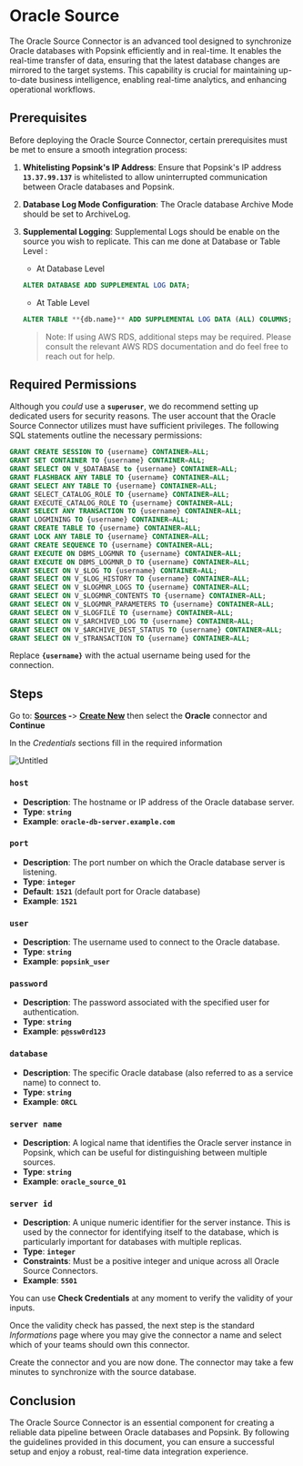 # Oracle Source

The Oracle Source Connector is an advanced tool designed to synchronize Oracle databases with Popsink efficiently and in real-time. It enables the real-time transfer of data, ensuring that the latest database changes are mirrored to the target systems. This capability is crucial for maintaining up-to-date business intelligence, enabling real-time analytics, and enhancing operational workflows.

## **Prerequisites**

Before deploying the Oracle Source Connector, certain prerequisites must be met to ensure a smooth integration process:

1. **Whitelisting Popsink's IP Address**: Ensure that Popsink's IP address **`13.37.99.137`** is whitelisted to allow uninterrupted communication between Oracle databases and Popsink.
2. **Database Log Mode Configuration**: The Oracle database Archive Mode should be set to ArchiveLog.
3. **Supplemental Logging**: Supplemental Logs should be enable on the source you wish to replicate. This can me done at Database or Table Level  :
    - At Database Level
    
    ```sql
    ALTER DATABASE ADD SUPPLEMENTAL LOG DATA;
    ```
    
    - At Table Level
    
    ```sql
    ALTER TABLE **{db.name}** ADD SUPPLEMENTAL LOG DATA (ALL) COLUMNS;
    ```
    
    > Note: If using AWS RDS, additional steps may be required. Please consult the relevant AWS RDS documentation and do feel free to reach out for help.
    > 

## **Required Permissions**

Although you *could* use a **`superuser`**, we do recommend setting up dedicated users for security reasons. The user account that the Oracle Source Connector utilizes must have sufficient privileges. The following SQL statements outline the necessary permissions:

```sql
GRANT CREATE SESSION TO {username} CONTAINER=ALL;
GRANT SET CONTAINER TO {username} CONTAINER=ALL;
GRANT SELECT ON V_$DATABASE to {username} CONTAINER=ALL;
GRANT FLASHBACK ANY TABLE TO {username} CONTAINER=ALL;
GRANT SELECT ANY TABLE TO {username} CONTAINER=ALL;
GRANT SELECT_CATALOG_ROLE TO {username} CONTAINER=ALL;
GRANT EXECUTE_CATALOG_ROLE TO {username} CONTAINER=ALL;
GRANT SELECT ANY TRANSACTION TO {username} CONTAINER=ALL;
GRANT LOGMINING TO {username} CONTAINER=ALL;
GRANT CREATE TABLE TO {username} CONTAINER=ALL;
GRANT LOCK ANY TABLE TO {username} CONTAINER=ALL;
GRANT CREATE SEQUENCE TO {username} CONTAINER=ALL;
GRANT EXECUTE ON DBMS_LOGMNR TO {username} CONTAINER=ALL;
GRANT EXECUTE ON DBMS_LOGMNR_D TO {username} CONTAINER=ALL;
GRANT SELECT ON V_$LOG TO {username} CONTAINER=ALL;
GRANT SELECT ON V_$LOG_HISTORY TO {username} CONTAINER=ALL;
GRANT SELECT ON V_$LOGMNR_LOGS TO {username} CONTAINER=ALL;
GRANT SELECT ON V_$LOGMNR_CONTENTS TO {username} CONTAINER=ALL;
GRANT SELECT ON V_$LOGMNR_PARAMETERS TO {username} CONTAINER=ALL;
GRANT SELECT ON V_$LOGFILE TO {username} CONTAINER=ALL;
GRANT SELECT ON V_$ARCHIVED_LOG TO {username} CONTAINER=ALL;
GRANT SELECT ON V_$ARCHIVE_DEST_STATUS TO {username} CONTAINER=ALL;
GRANT SELECT ON V_$TRANSACTION TO {username} CONTAINER=ALL;
```

Replace **`{username}`** with the actual username being used for the connection.

## Steps

Go to: **[Sources](https://app.popsink.com/sources) -**> [**Create New**](https://app.popsink.com/sources/add) then select the **Oracle** connector and **Continue**

In the *Credentials* sections fill in the required information

![Untitled](https://prod-files-secure.s3.us-west-2.amazonaws.com/0adb1a06-b847-49c3-875f-e01fc0d1f6e5/d1756040-acaf-48a6-8c6f-df3b3579ec45/Untitled.png)

### **`host`**

- **Description**: The hostname or IP address of the Oracle database server.
- **Type**: **`string`**
- **Example**: **`oracle-db-server.example.com`**

### **`port`**

- **Description**: The port number on which the Oracle database server is listening.
- **Type**: **`integer`**
- **Default**: **`1521`** (default port for Oracle database)
- **Example**: **`1521`**

### **`user`**

- **Description**: The username used to connect to the Oracle database.
- **Type**: **`string`**
- **Example**: **`popsink_user`**

### **`password`**

- **Description**: The password associated with the specified user for authentication.
- **Type**: **`string`**
- **Example**: **`p@ssw0rd123`**

### **`database`**

- **Description**: The specific Oracle database (also referred to as a service name) to connect to.
- **Type**: **`string`**
- **Example**: **`ORCL`**

### **`server name`**

- **Description**: A logical name that identifies the Oracle server instance in Popsink, which can be useful for distinguishing between multiple sources.
- **Type**: **`string`**
- **Example**: **`oracle_source_01`**

### **`server id`**

- **Description**: A unique numeric identifier for the server instance. This is used by the connector for identifying itself to the database, which is particularly important for databases with multiple replicas.
- **Type**: **`integer`**
- **Constraints**: Must be a positive integer and unique across all Oracle Source Connectors.
- **Example**: **`5501`**

You can use **Check Credentials** at any moment to verify the validity of your inputs.

Once the validity check has passed, the next step is the standard *Informations* page where you may give the connector a name and select which of your teams should own this connector. 

Create the connector and you are now done. The connector may take a few minutes to synchronize with the source database.

## **Conclusion**

The Oracle Source Connector is an essential component for creating a reliable data pipeline between Oracle databases and Popsink. By following the guidelines provided in this document, you can ensure a successful setup and enjoy a robust, real-time data integration experience.